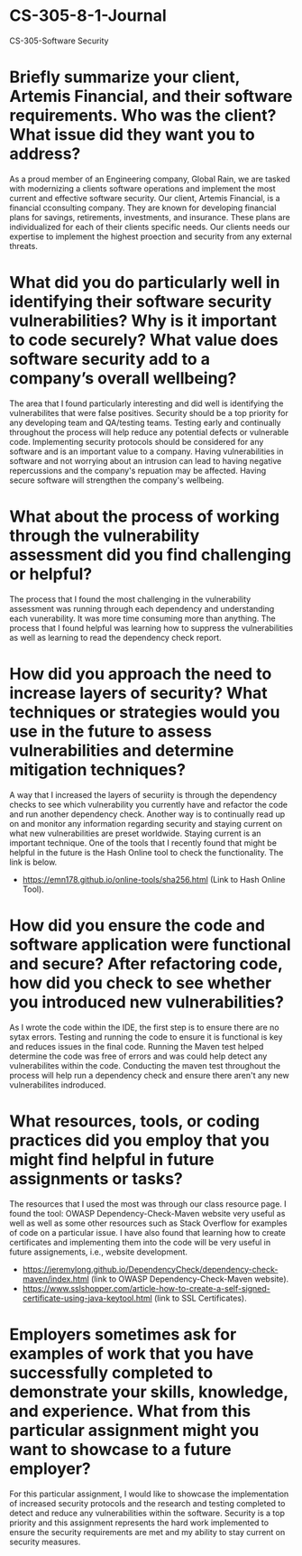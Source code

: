 # CS-305-8-1-Journal
CS-305-Software Security
# Briefly summarize your client, Artemis Financial, and their software requirements. Who was the client? What issue did they want you to address?

As a proud member of an Engineering company, Global Rain, we are tasked with modernizing a clients software operations and implement the most current and effective software security. Our client, Artemis Financial, is a financial cconsulting company. They are known for developing financial plans for savings, retirements, investments, and insurance. These plans are individualized for each of their clients specific needs. Our clients needs our expertise to implement the highest proection and security from any external threats.

# What did you do particularly well in identifying their software security vulnerabilities? Why is it important to code securely? What value does software security add to a company’s overall wellbeing?

The area that I found particularly interesting and did well is identifying the vulnerabilites that were false positives. Security should be a top priority for any developing team and QA/testing teams. Testing early and continually throughout the process will help reduce any potential defects or vulnerable code. Implementing security protocols should be considered for any software and is an important value to a company. Having vulnerabilities in software and not worrying about an intrusion can lead to having negative repercussions and the company's repuation may be affected. Having secure software will strengthen the company's wellbeing.

# What about the process of working through the vulnerability assessment did you find challenging or helpful?

The process that I found the most challenging in the vulnerability assessment was running through each dependency and understanding each vunerability. It was more time consuming more than anything. The process that I found helpful was learning how to suppress the vulnerabilities as well as learning to read the dependency check report. 

# How did you approach the need to increase layers of security? What techniques or strategies would you use in the future to assess vulnerabilities and determine mitigation techniques?

A way that I increased the layers of securiity is through the dependency checks to see which vulnerability you currently have and refactor the code and run another dependency check. Another way is to continually read up on and monitor any information regarding security and staying current on what new vulnerabilities are preset worldwide. Staying current is an important technique. One of the tools that I recently found that might be helpful in the future is the Hash Online tool to check the functionality. The link is below.

- https://emn178.github.io/online-tools/sha256.html (Link to Hash Online Tool).

# How did you ensure the code and software application were functional and secure? After refactoring code, how did you check to see whether you introduced new vulnerabilities?

As I wrote the code within the IDE, the first step is to ensure there are no sytax errors. Testing and running the code to ensure it is functional is key and reduces issues in the final code. Running the Maven test helped determine the code was free of errors and was could help detect any vulnerabilites within the code. Conducting the maven test throughout the process will help run a dependency check and ensure there aren't any new vulnerabilites indroduced. 

# What resources, tools, or coding practices did you employ that you might find helpful in future assignments or tasks?

The resources that I used the most was through our class resource page. I found the tool: OWASP Dependency-Check-Maven website very useful as well as well as some other resources such as Stack Overflow for examples of code on a particular issue. I have also found that learning how to create certificates and implementing them into the code will be very useful in future assignements, i.e., website development.

- https://jeremylong.github.io/DependencyCheck/dependency-check-maven/index.html (link to OWASP Dependency-Check-Maven website).
- https://www.sslshopper.com/article-how-to-create-a-self-signed-certificate-using-java-keytool.html (link to SSL Certificates).

# Employers sometimes ask for examples of work that you have successfully completed to demonstrate your skills, knowledge, and experience. What from this particular assignment might you want to showcase to a future employer?

For this particular assignment, I would like to showcase the implementation of increased security protocols and the research and testing completed to detect and reduce any vulnerabilities within the software. Security is a top priority and this assignment represents the hard work implemented to ensure the security requirements are met and my ability to stay current on security measures. 
